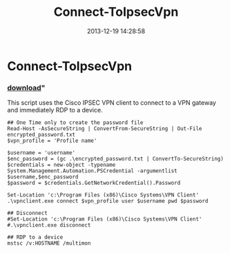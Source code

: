 ﻿---
pid:            4721
parent:         0
children:       
poster:         Adam Bertram
title:          Connect-ToIpsecVpn
date:           2013-12-19 14:28:58
format:         posh
---

# Connect-ToIpsecVpn

### [download](4721.ps1)"

This script uses the Cisco IPSEC VPN client to connect to a VPN gateway and immediately RDP to a device.

```posh
## One Time only to create the password file
Read-Host -AsSecureString | ConvertFrom-SecureString | Out-File encrypted_password.txt
$vpn_profile = 'Profile name'

$username = 'username'
$enc_password = (gc .\encrypted_password.txt | ConvertTo-SecureString)
$credentials = new-object -typename System.Management.Automation.PSCredential -argumentlist $username,$enc_password
$password = $credentials.GetNetworkCredential().Password

Set-Location 'c:\Program Files (x86)\Cisco Systems\VPN Client'
.\vpnclient.exe connect $vpn_profile user $username pwd $password

## Disconnect
#Set-Location 'c:\Program Files (x86)\Cisco Systems\VPN Client'
#.\vpnclient.exe disconnect

## RDP to a device
mstsc /v:HOSTNAME /multimon
```
